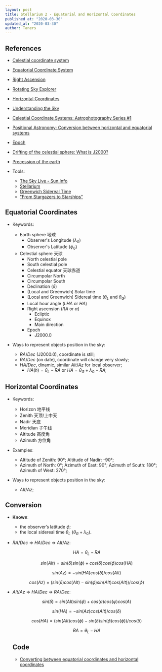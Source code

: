 ```yaml
---
layout: post
title: Stellarium 2 - Equatorial and Horizontal Coordinates
published_at: "2020-03-30"
updated_at: "2020-03-30"
author: Taners
---
```


## References

- [Celestial coordinate system](https://en.wikipedia.org/wiki/Celestial_coordinate_system)

- [Equatorial Coordinate System](http://astronomy.swin.edu.au/cosmos/E/Equatorial+Coordinate+System)

- [Right Ascension](http://astronomy.swin.edu.au/cosmos/R/Right+Ascension)

- [Rotating Sky Explorer](https://gateway.golabz.eu/embed/apps/c53a2e03-ff8f-4aa9-a986-a171896a7919/app.html)

- [Horizontal Coordinates](https://en.wikipedia.org/wiki/Horizontal_coordinate_system)

- [Understanding the Sky](https://www.youtube.com/watch?v=i2e0aRtwsCY&list=PLrAnGxL8nxOHzZi2QikEwZAilC4opr18R)

- [Celestial Coordinate Systems: Astrophotography Series #1](https://www.youtube.com/watch?v=r2mQzJqBaN4&t=3211s)

- [Positional Astronomy: Conversion between horizontal and equatorial systems](http://star-www.st-and.ac.uk/~fv/webnotes/chapter7.htm)

- [Epoch](https://en.wikipedia.org/wiki/Epoch_(astronomy)#Julian_Dates_and_J2000)

- [Drifting of the celestial sphere: What is J2000?](https://community.esri.com/groups/coordinate-reference-systems/blog/2017/10/23/drifting-of-the-celestial-sphere-what-is-j2000)

- [Precession of the earth](https://www.youtube.com/watch?v=qlVgEoZDjok)

- Tools:
  - [The Sky Live - Sun Info](https://theskylive.com/sun-info)
  - [Stellarium](https://tane-rs.github.io/2020/03/30/00.html)
  - [Greenwich Sidereal Time](https://eco.mtk.nao.ac.jp/cgi-bin/koyomi/cande/gst_en.cgi)
  - [ "From Stargazers to Starships" ](https://www-istp.gsfc.nasa.gov/stargaze/Smap.html)

## Equatorial Coordinates

- Keywords:
  - Earth sphere     地球
    - Observer's Longitude ($\lambda_0$)
    - Observer's Latitude ($\phi_0$)
  - Celestial sphere 天球
    - North celestial pole
    - South celestial pole
    - Celestial equator 天球赤道
    - Circumpolar North
    - Circumpolar South
    - Declination ($\delta$)
    - (Local and Greenwich) Solar time
    - (Local and Greenwich) Sidereal time ($\theta_L$ and $\theta_G$)
    - Local hour angle ($LHA$ or $HA$)
    - Right ascension ($RA$ or $\alpha$)
      - Ecliptic
      - Equinox
      - Main direction
    - Epoch
      - J2000.0

- Ways to represent objects position in the sky:
  - $RA/Dec$ (J2000.0), coordinate is still;
  - $RA/Dec$ (on date), coordinate will change very slowly;
  - $HA/Dec$, dinamic, similar $Alt/Az$ for local observer;
    - $HA(h) = \theta_L - RA$ or $HA = \theta_G + \lambda_0 - RA$;

## Horizontal Coordinates

- Keywords:
  - Horizon  地平线
  - Zenith   天顶/上中天
  - Nadir    天底
  - Meridian 子午线
  - Altitude 高度角
  - Azimuth  方位角

- Examples:
  - Altitude of Zenith: 90°; Altitude of Nadir: -90°;
  - Azimuth of North: 0°; Azimuth of East: 90°; Azimuth of South: 180°; Azimuth of West: 270°;

- Ways to represent objects position in the sky:
  - $Alt/Az$;

## Conversion

- **Known**:
  - the observer’s latitude $\phi$;
  - the local sidereal time $\theta_L$ ($\theta_G + \lambda_0$).

- $RA/Dec$ => $HA/Dec$ => $Alt/Az$:

  $$ HA = \theta_L - RA $$

  $$ sin(Alt) = sin(\delta) sin(\phi) + cos(\delta) cos(\phi) cos(HA) $$

  $$ sin(Az) = - sin(HA) cos(\delta) / cos(Alt) $$

  $$ cos(Az) = ( sin(\delta) cos(Alt) - sin(\phi) sin(Alt) cos(Alt) ) / cos(\phi) $$

- $Alt/Az$ => $HA/Dec$ => $RA/Dec$:

  $$ sin(\delta) = sin(Alt)sin(\phi) + cos(a) cos(φ) cos(A) $$

  $$ sin(HA) = - sin(Az) cos(Alt) / cos(\delta) $$

  $$ cos(HA) = ( sin(Alt) cos(\phi) - sin(\delta) sin(\phi) cos(\phi) ) / cos(\delta) $$

  $$ RA = \theta_L - HA $$

  ## Code

  - [Converting between equatorial coordinates and horizontal coordinates](https://sibosummerprojects.wordpress.com/2016/07/04/m-converting-between-equatorial-coordinates-and-horizontal-coordinates/)
